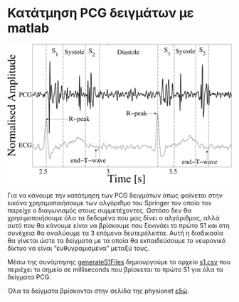 # Κατάτμηση PCG δειγμάτων με matlab

![](../../report/images/pcg.png)

Για να κάνουμε την κατάτμηση των PCG δειγμάτων όπως φαίνεται στην εικόνα
χρησιμοποιήσουμε των αλγόριθμο του Springer τον οποίο τον παρείχε ο διαγωνισμός
στους συμμετέχοντες. Ωστόσο δεν θα χρησιμοποιήσουμε όλα τα δεδομένα που μας
δίνει ο αλγόριθμος, αλλά αυτό που θα κάνουμε είναι να βρίσκουμε που ξεκινάει το
πρώτο S1 και στη συνέχεια θα αναλύουμε τα 3 επόμενα δευτερόλεπτα. Αυτή η
διαδικασία θα γίνεται ώστε τα δείγματα με τα οποία θα εκπαιδεύσουμε το
νευρονικό δίκτυο να είναι “ευθυγραμισμένα” μεταξύ τους.

Μέσω της συνάρτησης [generateS1Files](./generateS1Files.m) δημιουργούμε το
αρχείο [s1.csv](./s1.csv) που περιέχει το σημείο σε milliseconds που βρίσκεται
το πρώτο S1 για όλα τα δείγματα PCG.

Όλα τα δείγματα βρίσκονται στην σελίδα της physionet
[εδώ](https://physionet.org/files/challenge-2016/1.0.0/training.zip).
